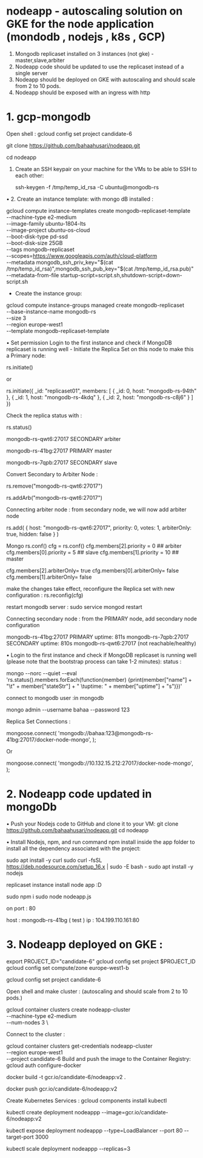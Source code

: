 # nodeapp  - autoscaling solution on GKE for the node application  (mondodb , nodejs , k8s , GCP)

1. Mongodb replicaset installed on 3 instances (not gke) - master,slave,arbiter
2. Nodeapp code should be updated to use the replicaset instead of a single server
3. Nodeapp should be deployed on GKE with autoscaling and should scale from 2 to 10 pods.
4. Nodeapp should be exposed with an ingress with http


# 1. gcp-mongodb
Open shell :
gcloud config set project candidate-6

git clone https://github.com/bahaahusari/nodeapp.git

cd nodeapp
1.	Create an SSH keypair on your machine for the VMs to be able to SSH to each other:

	ssh-keygen -f /tmp/temp_id_rsa -C ubuntu@mongodb-rs

•	2. Create an instance template: with mongo dB installed :

gcloud compute instance-templates create mongodb-replicaset-template \
    --machine-type e2-medium\
    --image-family ubuntu-1804-lts \
    --image-project ubuntu-os-cloud \
    --boot-disk-type pd-ssd \
    --boot-disk-size 25GB \
    --tags mongodb-replicaset \
	   --scopes=https://www.googleapis.com/auth/cloud-platform \
    --metadata mongodb_ssh_priv_key="$(cat /tmp/temp_id_rsa)",mongodb_ssh_pub_key="$(cat /tmp/temp_id_rsa.pub)" \
    --metadata-from-file startup-script=script.sh,shutdown-script=down-script.sh

* Create the instance group:


gcloud compute instance-groups managed create mongodb-replicaset \
    --base-instance-name mongodb-rs\
    --size 3 \
    --region europe-west1 \
    --template mongodb-replicaset-template
    
•	Set permission Login to the first instance and check if MongoDB replicaset is running well
	- Initiate the Replica Set on this node to make this a Primary node:
	
rs.initiate()

or

rs.initiate({
_id: "replicaset01",
members: [
{ _id: 0, host: "mongodb-rs-94th" },
{ _id: 1, host: "mongodb-rs-4kdq" },
{ _id: 2, host: "mongodb-rs-c8j6" }
]
})

Check the replica status with :

rs.status()

mongodb-rs-qwt6:27017   SECONDARY       arbiter

mongodb-rs-41bg:27017   PRIMARY         master

mongodb-rs-7qpb:27017   SECONDARY  slave




Convert Secondary to Arbiter Node : 

rs.remove("mongodb-rs-qwt6:27017")

rs.addArb("mongodb-rs-qwt6:27017")

Connecting arbiter node : from secondary node, we will now add arbiter node

rs.add( { host: "mongodb-rs-qwt6:27017", priority: 0, votes: 1, arbiterOnly: true, hidden: false } )


Mongo 
rs.conf()
cfg = rs.conf()
cfg.members[2].priority = 0  ## arbiter
cfg.members[0].priority = 5   ## slave
cfg.members[1].priority = 10   ## master

cfg.members[2].arbiterOnly= true
cfg.members[0].arbiterOnly= false
cfg.members[1].arbiterOnly= false

make the changes take effect, reconfigure the Replica set with new configuration :
rs.reconfig(cfg)

restart mongodb server :
sudo service mongod restart

Connecting secondary node : from the PRIMARY node, add secondary node configuration

mongodb-rs-41bg:27017   PRIMARY         uptime: 811s
mongodb-rs-7qpb:27017   SECONDARY       uptime: 810s
mongodb-rs-qwt6:27017   (not reachable/healthy)   

•	Login to the first instance and check if MongoDB replicaset is running well (please note that the bootstrap process can take 1-2 minutes):
status :

mongo --norc --quiet --eval 'rs.status().members.forEach(function(member) {print(member["name"] + "\t" + member["stateStr"] + "  \tuptime: " + member["uptime"] + "s")})'



connect to mongodb user :in mongodb 

mongo admin --username bahaa --password 123

Replica Set Connections :

mongoose.connect(
'mongodb://bahaa:123@mongodb-rs-41bg:27017/docker-node-mongo',
);

Or 

mongoose.connect(
 'mongodb://10.132.15.212:27017/docker-node-mongo',   
);


# 2. Nodeapp code updated in mongoDb

•	Push your Nodejs code to GitHub and clone it to your VM:
git clone https://github.com/bahaahusari/nodeapp.git
cd nodeapp

•	Install Nodejs, npm, and run command npm install inside the app folder to install all the dependency associated with the project:

sudo apt install -y curl
sudo curl -fsSL https://deb.nodesource.com/setup_16.x | sudo -E bash -
sudo apt install -y nodejs

replicaset instance install node app :D

sudo npm i 
sudo node nodeapp.js

on port : 80

host : mongodb-rs-41bg   (      test  )
ip : 104.199.110.161:80  


#  3. Nodeapp deployed on GKE :

export PROJECT_ID="candidate-6"
gcloud config set project $PROJECT_ID
gcloud config set compute/zone europe-west1-b

gcloud config set project candidate-6

Open shell and make cluster :  (autoscaling and should scale from 2 to 10 pods.)

gcloud container clusters create nodeapp-cluster \
	--machine-type e2-medium \
	--num-nodes 3 \

Connect to the cluster :

gcloud container clusters get-credentials nodeapp-cluster \
--region europe-west1 \
--project candidate-6
Build and push the image to the Container Registry:
gcloud auth configure-docker

docker build -t gcr.io/candidate-6/nodeapp:v2 .

docker push gcr.io/candidate-6/nodeapp:v2

Create Kubernetes Services :
gcloud components install kubectl

kubectl create deployment nodeappp --image=gcr.io/candidate-6/nodeapp:v2

kubectl expose deployment nodeappp --type=LoadBalancer --port 80 --target-port 3000

kubectl scale deployment nodeappp --replicas=3


